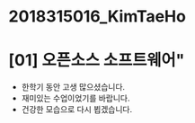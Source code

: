 # 2018315016_KimTaeHo


# [01] 오픈소스 소프트웨어"
- 한학기 동안 고생 많으셨습니다.
- 재미있는 수업이었기를 바랍니다.
- 건강한 모습으로 다시 뵙겠습니다.
